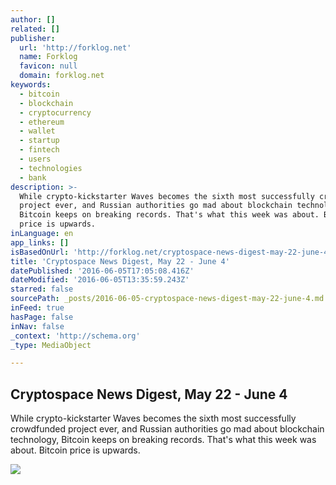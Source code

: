 ```yaml
---
author: []
related: []
publisher:
  url: 'http://forklog.net'
  name: Forklog
  favicon: null
  domain: forklog.net
keywords:
  - bitcoin
  - blockchain
  - cryptocurrency
  - ethereum
  - wallet
  - startup
  - fintech
  - users
  - technologies
  - bank
description: >-
  While crypto-kickstarter Waves becomes the sixth most successfully crowdfunded
  project ever, and Russian authorities go mad about blockchain technology,
  Bitcoin keeps on breaking records. That's what this week was about. Bitcoin
  price is upwards.
inLanguage: en
app_links: []
isBasedOnUrl: 'http://forklog.net/cryptospace-news-digest-may-22-june-4/'
title: 'Cryptospace News Digest, May 22 - June 4'
datePublished: '2016-06-05T17:05:08.416Z'
dateModified: '2016-06-05T13:35:59.243Z'
starred: false
sourcePath: _posts/2016-06-05-cryptospace-news-digest-may-22-june-4.md
inFeed: true
hasPage: false
inNav: false
_context: 'http://schema.org'
_type: MediaObject

---
```

<article style=""><h1>Cryptospace News Digest, May 22 - June 4</h1><p>While crypto-kickstarter Waves becomes the sixth most successfully crowdfunded project ever, and Russian authorities go mad about blockchain technology, Bitcoin keeps on breaking records. That's what this week was about. Bitcoin price is upwards.</p><img src="http://forklog.net/wp-content/uploads/2016/05/bitcoindigest01.png" /></article>